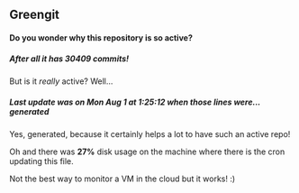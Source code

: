 ## Greengit

#### Do you wonder why this repository is so active?

##### After all it has 30409 commits!

But is it *really* active? Well...

##### Last update was on Mon Aug 1 at 1:25:12 when those lines were... generated

Yes, generated, because it certainly helps a lot to have such an active repo!

Oh and there was **27%** disk usage on the machine
where there is the cron updating this file.

Not the best way to monitor a VM in the cloud but it works! :)
